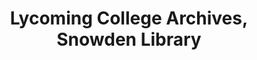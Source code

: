---
layout: repo
title: "Lycoming College Archives, Snowden Library"
id: 15570
permalink: repos/15570/
---